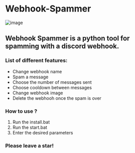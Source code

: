 # Webhook-Spammer
![image](https://github.com/Nyxoy201/Webhook-Spammer/assets/137317152/933f32e3-1fe7-4f8f-bf4e-0d6f9a3ad68c)


## Webhook Spammer is a python tool for spamming with a discord webhook.

### List of different features:
- Change webhook name
- Spam a message
- Choose the number of messages sent
- Choose cooldown between messages
- Change webhook image
- Delete the webhooh once the spam is over

### How to use ?
1. Run the install.bat
2. Run the start.bat
3. Enter the desired parameters

### Please leave a star!
